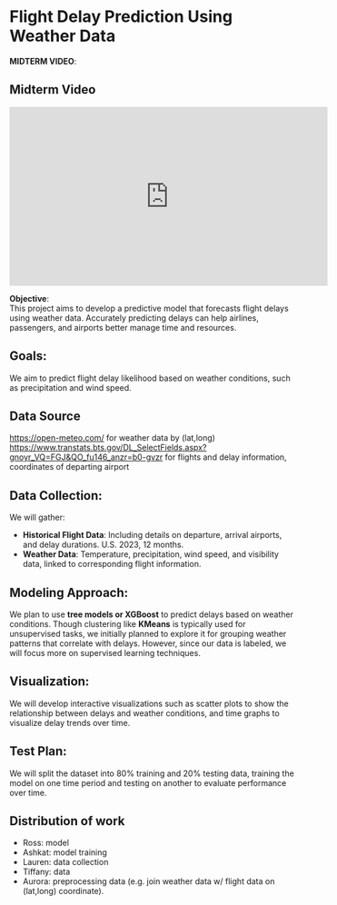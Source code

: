 # Flight Delay Prediction Using Weather Data


**MIDTERM VIDEO**:
    <div class="assignment-card">
      <h2>Midterm Video</h2>
      <p> </p>
<iframe width="560" height="315" src="https://www.youtube.com/embed/2EWXgbAuChQ?si=IrGQamRudoZOl1ic" title="YouTube video player" frameborder="0" allow="accelerometer; autoplay; clipboard-write; encrypted-media; gyroscope; picture-in-picture; web-share" referrerpolicy="strict-origin-when-cross-origin" allowfullscreen></iframe>

**Objective**:  
This project aims to develop a predictive model that forecasts flight delays using weather data. Accurately predicting delays can help airlines, passengers, and airports better manage time and resources.

## Goals:
We aim to predict flight delay likelihood based on weather conditions, such as precipitation and wind speed.

## Data Source
https://open-meteo.com/ for weather data by (lat,long)
https://www.transtats.bts.gov/DL_SelectFields.aspx?gnoyr_VQ=FGJ&QO_fu146_anzr=b0-gvzr for flights and delay information, coordinates of departing airport


## Data Collection:
We will gather:
- **Historical Flight Data**: Including details on departure, arrival airports, and delay durations. U.S. 2023, 12 months.
- **Weather Data**: Temperature, precipitation, wind speed, and visibility data, linked to corresponding flight information.

## Modeling Approach:
We plan to use **tree models or XGBoost** to predict delays based on weather conditions. Though clustering like **KMeans** is typically used for unsupervised tasks, we initially planned to explore it for grouping weather patterns that correlate with delays. However, since our data is labeled, we will focus more on supervised learning techniques.

## Visualization:
We will develop interactive visualizations such as scatter plots to show the relationship between delays and weather conditions, and time graphs to visualize delay trends over time.

## Test Plan:
We will split the dataset into 80% training and 20% testing data, training the model on one time period and testing on another to evaluate performance over time.

## Distribution of work
  * Ross: model
  * Ashkat: model training
  * Lauren: data collection
  * Tiffany: data 
  * Aurora: preprocessing data (e.g. join weather data w/ flight data on (lat,long) coordinate).
